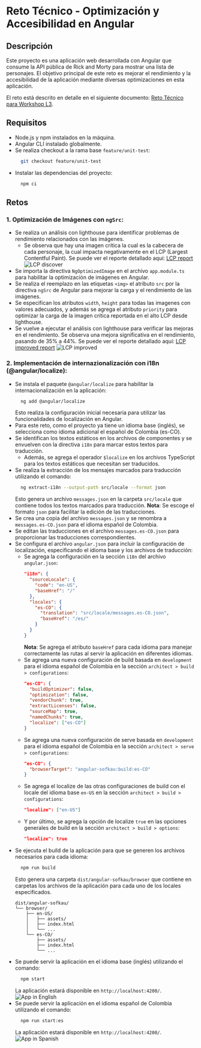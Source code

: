# Reto Técnico - Optimización y Accesibilidad en Angular

## Descripción

Este proyecto es una aplicación web desarrollada con Angular que consume la API pública de Rick and Morty para mostrar una lista de personajes. El objetivo principal de este reto es mejorar el rendimiento y la accesibilidad de la aplicación mediante diversas optimizaciones en esta aplicación.

El reto está descrito en detalle en el siguiente documento: [Reto Técnico para Workshop L3](./Reto%20Técnico%20para%20Workshop%20L3.pdf).

## Requisitos

- Node.js y npm instalados en la máquina.
- Angular CLI instalado globalmente.
- Se realiza checkout a la rama base `feature/unit-test`:
  ```bash
    git checkout feature/unit-test
  ```
- Instalar las dependencias del proyecto:
  ```bash
    npm ci
  ```

## Retos

### **1. Optimización de Imágenes con `ngSrc`**:

- Se realiza un análisis con lighthouse para identificar problemas de rendimiento relacionados con las imágenes.
  - Se observa que hay una imagen crítica la cual es la cabecera de cada personaje, la cual impacta negativamente en el LCP (Largest Contentful Paint). Se puede ver el reporte detallado aquí: [LCP report](./docs/lighthouse-reports/1-lighthouse-previous.pdf)
    ![LCP discover](./docs/images/analysis-1-LCP.png)
- Se importa la directiva `NgOptimizedImage` en el archivo `app.module.ts` para habilitar la optimización de imágenes en Angular.
- Se realiza el reemplazo en las etiquetas `<img>` el atributo `src` por la directiva `ngSrc` de Angular para mejorar la carga y el rendimiento de las imágenes.
- Se especifican los atributos `width`, `height` para todas las imagenes con valores adecuados, y además se agrega el atributo `priority` para optimizar la carga de la imagen crítica reportada en el alto LCP desde lighthouse.
- Se vuelve a ejecutar el análisis con lighthouse para verificar las mejoras en el rendimiento. Se observa una mejora significativa en el rendimiento, pasando de 35% a 44%. Se puede ver el reporte detallado aquí: [LCP improved report](./docs/lighthouse-reports/1-lighthouse-previous)
  ![LCP improved](./docs/images/analysis-2-LCP.png)

### **2. Implementación de internazionalización con i18n (@angular/localize)**:

- Se instala el paquete `@angular/localize` para habilitar la internacionalización en la aplicación:
  ```bash
    ng add @angular/localize
  ```
  Esto realiza la configuración inicial necesaria para utilizar las funcionalidades de localización en Angular.
- Para este reto, como el proyecto ya tiene un idioma base (inglés), se selecciona como idioma adicional el español de Colombia (es-CO).
- Se identifican los textos estáticos en los archivos de componentes y se envuelven con la directiva `i18n` para marcar estos textos para traducción.
  - Además, se agrega el operador `$localize` en los archivos TypeScript para los textos estáticos que necesitan ser traducidos.
- Se realiza la extracción de los mensajes marcados para traducción utilizando el comando:
  ```bash
    ng extract-i18n --output-path src/locale --format json
  ```
  Esto genera un archivo `messages.json` en la carpeta `src/locale` que contiene todos los textos marcados para traducción.
  **Nota**: Se escoge el formato `json` para facilitar la edición de las traducciones.
- Se crea una copia del archivo `messages.json` y se renombra a `messages.es-CO.json` para el idioma español de Colombia.
- Se editan las traducciones en el archivo `messages.es-CO.json` para proporcionar las traducciones correspondientes.
- Se configura el archivo `angular.json` para incluir la configuración de localización, especificando el idioma base y los archivos de traducción:
  - Se agrega la configuración en la sección `i18n` del archivo `angular.json`:
    ```json
    "i18n": {
      "sourceLocale": {
        "code": "en-US",
        "baseHref": "/"
      },
      "locales": {
        "es-CO": {
          "translation": "src/locale/messages.es-CO.json",
          "baseHref": "/es/"
        }
      }
    }
    ```
    **Nota**: Se agrega el atributo `baseHref` para cada idioma para manejar correctamente las rutas al servir la aplicación en diferentes idiomas.
  - Se agrega una nueva configuración de build basada en `development` para el idioma español de Colombia en la sección `architect > build > configurations`:
    ```json
    "es-CO": {
      "buildOptimizer": false,
      "optimization": false,
      "vendorChunk": true,
      "extractLicenses": false,
      "sourceMap": true,
      "namedChunks": true,
      "localize": ["es-CO"]
    }
    ```
  - Se agrega una nueva configuración de serve basada en `development` para el idioma español de Colombia en la sección `architect > serve > configurations`:
    ```json
    "es-CO": {
      "browserTarget": "angular-sofkau:build:es-CO"
    }
    ```
  - Se agrega el localize de las otras configuraciones de build con el locale del idioma base `en-US` en la sección `architect > build > configurations`:
    ```json
    "localize": ["en-US"]
    ```
  - Y por último, se agrega la opción de localize `true` en las opciones generales de build en la sección `architect > build > options`:
    ```json
    "localize": true
    ```
- Se ejecuta el build de la aplicación para que se generen los archivos necesarios para cada idioma:
  ```bash
    npm run build
  ```
  Esto genera una carpeta `dist/angular-sofkau/browser` que contiene en carpetas los archivos de la aplicación para cada uno de los locales especificados.
  ```text
  dist/angular-sofkau/
  └── browser/
      ├── en-US/
      │   ├── assets/
      │   ├── index.html
      │   └── ...
      └── es-CO/
          ├── assets/
          ├── index.html
          └── ...
  ```
- Se puede servir la aplicación en el idioma base (inglés) utilizando el comando:
  ```bash
    npm start
  ```
  La aplicación estará disponible en `http://localhost:4200/`.
  ![App in English](./docs/images/locale-en-us.png)
- Se puede servir la aplicación en el idioma español de Colombia utilizando el comando:
  ```bash
    npm run start:es
  ```
  La aplicación estará disponible en `http://localhost:4200/`.
  ![App in Spanish](./docs/images/locale-es-co.png)
